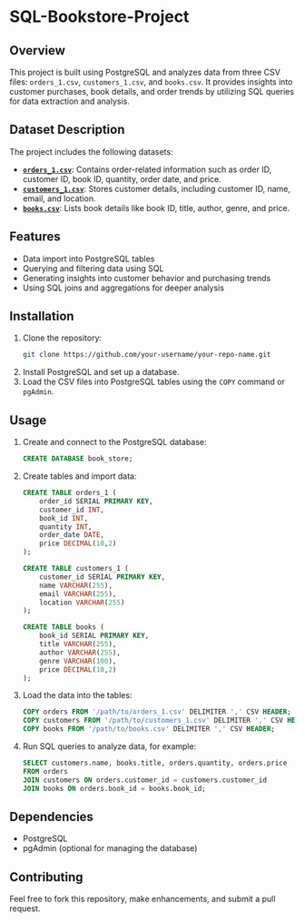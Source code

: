 # SQL-Bookstore-Project

## Overview

This project is built using PostgreSQL and analyzes data from three CSV files: `orders_1.csv`, `customers_1.csv`, and `books.csv`. It provides insights into customer purchases, book details, and order trends by utilizing SQL queries for data extraction and analysis.

## Dataset Description

The project includes the following datasets:

- **[`orders_1.csv`](./orders_1.csv)**: Contains order-related information such as order ID, customer ID, book ID, quantity, order date, and price.
- **[`customers_1.csv`](./customers_1.csv)**: Stores customer details, including customer ID, name, email, and location.
- **[`books.csv`](./books.csv)**: Lists book details like book ID, title, author, genre, and price.

## Features

- Data import into PostgreSQL tables
- Querying and filtering data using SQL
- Generating insights into customer behavior and purchasing trends
- Using SQL joins and aggregations for deeper analysis

## Installation

1. Clone the repository:
   ```sh
   git clone https://github.com/your-username/your-repo-name.git
   ```
2. Install PostgreSQL and set up a database.
3. Load the CSV files into PostgreSQL tables using the `COPY` command or `pgAdmin`.

## Usage

1. Create and connect to the PostgreSQL database:
   ```sql
   CREATE DATABASE book_store;
   ```
2. Create tables and import data:
   ```sql
   CREATE TABLE orders_1 (
       order_id SERIAL PRIMARY KEY,
       customer_id INT,
       book_id INT,
       quantity INT,
       order_date DATE,
       price DECIMAL(10,2)
   );
   
   CREATE TABLE customers_1 (
       customer_id SERIAL PRIMARY KEY,
       name VARCHAR(255),
       email VARCHAR(255),
       location VARCHAR(255)
   );
   
   CREATE TABLE books (
       book_id SERIAL PRIMARY KEY,
       title VARCHAR(255),
       author VARCHAR(255),
       genre VARCHAR(100),
       price DECIMAL(10,2)
   );
   ```
3. Load the data into the tables:
   ```sql
   COPY orders FROM '/path/to/orders_1.csv' DELIMITER ',' CSV HEADER;
   COPY customers FROM '/path/to/customers_1.csv' DELIMITER ',' CSV HEADER;
   COPY books FROM '/path/to/books.csv' DELIMITER ',' CSV HEADER;
   ```
4. Run SQL queries to analyze data, for example:
   ```sql
   SELECT customers.name, books.title, orders.quantity, orders.price 
   FROM orders
   JOIN customers ON orders.customer_id = customers.customer_id
   JOIN books ON orders.book_id = books.book_id;
   ```

## Dependencies

- PostgreSQL
- pgAdmin (optional for managing the database)

## Contributing

Feel free to fork this repository, make enhancements, and submit a pull request.



